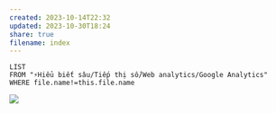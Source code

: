```yaml
---
created: 2023-10-14T22:32
updated: 2023-10-30T18:24
share: true
filename: index
---
```

```dataview
LIST
FROM "⚡Hiểu biết sâu/Tiếp thị số/Web analytics/Google Analytics" 
WHERE file.name!=this.file.name
```
![](https://youtu.be/S2_IkFRieM0?si=-ORjgxbYdzuegQN4) 